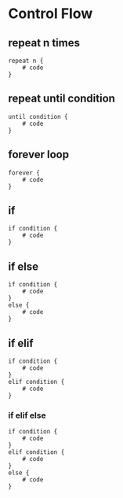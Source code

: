 # Control Flow

## repeat n times

```goboscript
repeat n {
    # code
}
```

## repeat until condition

```goboscript
until condition {
    # code
}
```

## forever loop

```goboscript
forever {
    # code
}
```

## if

```goboscript
if condition {
    # code
}
```

## if else

```goboscript
if condition {
    # code
}
else {
    # code
}
```

## if elif

```goboscript
if condition {
    # code
}
elif condition {
    # code
}
```

### if elif else

```goboscript
if condition {
    # code
}
elif condition {
    # code
}
else {
    # code
}
```

